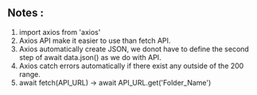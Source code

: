 ## Notes : 


1. import axios from 'axios'
2. Axios API make it easier to use than fetch API.
3. Axios automatically create JSON, we donot have to define the second step of await data.json() as we do with API.
4. Axios catch errors automatically if there exist any outside of the 200 range.
5. await fetch(API_URL) -> await API_URL.get('Folder_Name')
